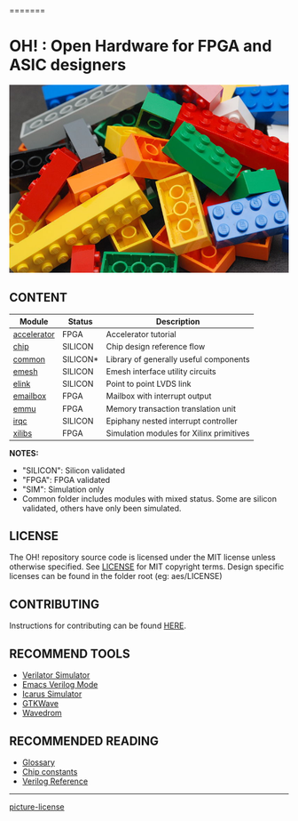 =======
# OH! : Open Hardware for FPGA and ASIC designers

![alt tag](common/docs/lego.jpg)

## CONTENT

| Module                     | Status  | Description                              |
|----------------------------|---------|------------------------------------------|
| [accelerator](accelerator) | FPGA    | Accelerator tutorial                     |
| [chip](chip)               | SILICON | Chip design reference flow               |
| [common](common)           | SILICON*| Library of generally useful components   |
| [emesh](emesh)             | SILICON | Emesh interface utility circuits         |
| [elink](elink)             | SILICON | Point to point LVDS link                 |
| [emailbox](emailbox)       | FPGA    | Mailbox with interrupt output            |
| [emmu](emmu)               | FPGA    | Memory transaction translation unit      |
| [irqc](irqc)               | SILICON | Epiphany nested interrupt controller     |
| [xilibs](xilibs)           | FPGA    | Simulation modules for Xilinx primitives |

**NOTES:**
* "SILICON": Silicon validated
* "FPGA":    FPGA validated
* "SIM":     Simulation only 
* Common folder includes modules with mixed status. Some are silicon validated, others have only been simulated.

## LICENSE
The OH! repository source code is licensed under the MIT license unless otherwise specified. See [LICENSE](LICENSE) for MIT copyright terms. Design specific licenses can be found in the folder root (eg: aes/LICENSE) 

## CONTRIBUTING
Instructions for contributing can be found [HERE](CONTRIBUTING.md).

## RECOMMEND TOOLS

* [Verilator Simulator](http://www.veripool.org/wiki/verilator)
* [Emacs Verilog Mode](http://www.veripool.org/wiki/verilog-mode)
* [Icarus Simulator](http://iverilog.icarus.com)
* [GTKWave](http://gtkwave.sourceforge.net)
* [Wavedrom](http://wavedrom.com/editor.html)

## RECOMMENDED READING

* [Glossary](chip/docs/glossary.md)
* [Chip constants](chip/docs/constants.md)
* [Verilog Reference](verilog/verilog_reference.md)

----
[picture-license](https://commons.wikimedia.org/wiki/File:Lego_Color_Bricks.jpg)

